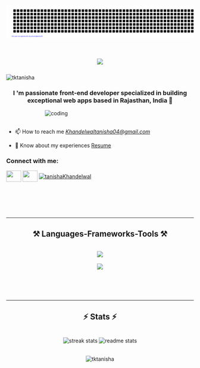 ![gitartwork](gitartwork.svg)


<h1 align="center">
    <img src="https://readme-typing-svg.herokuapp.com/?font=Righteous&size=35&center=true&vCenter=true&width=500&height=70&duration=4000&lines=Hi+There!+👋;+I'm+Tanisha+Khandelwal!;" />
</h1>
<p align="left"> <img src="https://komarev.com/ghpvc/?username=tktanisha&label=Profile%20views&color=0e75b6&style=flat" alt="tktanisha" /> </p>
<h3 align="center">I 'm passionate front-end developer specialized in building exceptional web apps based in Rajasthan, India 📍</h3>
<img align="right" width="400" alt="coding"  src="https://physicsgurukul.files.wordpress.com/2019/02/character-1.gif"/>




<br><br>
- 📫 How to reach me *Khandelwaltanisha04@gmail.com*

- 📄 Know about my experiences [Resume](https://drive.google.com/file/d/1YdYVerfdsjRM3SmYye4OImEN7uafHKgG/view?usp=drivesdk)

<h3 align="left">Connect with me:</h3>
<p align="left">
<a href="https://linkedin.com/in/tapesh-dua-b49872216" target="blank"><img align="center" src="https://raw.githubusercontent.com/rahuldkjain/github-profile-readme-generator/master/src/images/icons/Social/linked-in-alt.svg" alt="" height="30" width="40" /></a>
<a href="https://leetcode.com/u/tanisha07_k/" target="blank"><img align="center" src="https://raw.githubusercontent.com/rahuldkjain/github-profile-readme-generator/master/src/images/icons/Social/leet-code.svg" alt="" height="30" width="40" /></a>
<a href="https://www.geeksforgeeks.org/user/ta/" target="blank"><img align="center" src="https://raw.githubusercontent.com/rahuldkjain/github-profile-readme-generator/master/src/images/icons/Social/geeks-for-geeks.svg" alt="tanishaKhandelwal" height="30" width="40" /></a>
</p><br><br><br><be><br>
<hr>



<h2 align="center">⚒️ Languages-Frameworks-Tools ⚒️</h2>
<br/>
<div align="center">
    <img src="https://skillicons.dev/icons?i=react,html,css,vscode,github,figma,tailwind,git" />
    <p><img src="https://skillicons.dev/icons?i=nodejs,javascript,express,mongodb,c,java,mysql" /></p><br>
</div>

<br/>

<br>



<hr/>

<h2 align="center">⚡ Stats ⚡</h2>
<br>
<div align=center>
  <img width=390 src="https://github-readme-streak-stats-salesp07.vercel.app/?user=tktanisha&count_private=true&theme=react&border_radius=10" alt="streak stats"/>
  <img width=390 src="https://github-readme-stats-salesp07.vercel.app/api?username=tktanisha&count_private=true&show_icons=true&theme=react&rank_icon=github&border_radius=10" alt="readme stats" />
  <br/>
 <br>
<p><img align="center" src="https://github-readme-stats.vercel.app/api/top-langs?username=tktanisha&hide=HTML&langs_count=8&layout=compact&theme=react&border_radius=10&size_weight=0.5&count_weight=0.5&exclude_repo=github-readme-stats" alt="tktanisha" /></p>
</div>


